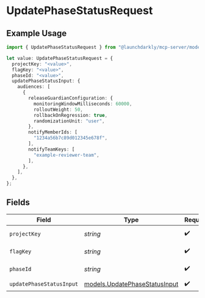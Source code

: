 # UpdatePhaseStatusRequest

## Example Usage

```typescript
import { UpdatePhaseStatusRequest } from "@launchdarkly/mcp-server/models/operations";

let value: UpdatePhaseStatusRequest = {
  projectKey: "<value>",
  flagKey: "<value>",
  phaseId: "<value>",
  updatePhaseStatusInput: {
    audiences: [
      {
        releaseGuardianConfiguration: {
          monitoringWindowMilliseconds: 60000,
          rolloutWeight: 50,
          rollbackOnRegression: true,
          randomizationUnit: "user",
        },
        notifyMemberIds: [
          "1234a56b7c89d012345e678f",
        ],
        notifyTeamKeys: [
          "example-reviewer-team",
        ],
      },
    ],
  },
};
```

## Fields

| Field                                                                   | Type                                                                    | Required                                                                | Description                                                             |
| ----------------------------------------------------------------------- | ----------------------------------------------------------------------- | ----------------------------------------------------------------------- | ----------------------------------------------------------------------- |
| `projectKey`                                                            | *string*                                                                | :heavy_check_mark:                                                      | The project key                                                         |
| `flagKey`                                                               | *string*                                                                | :heavy_check_mark:                                                      | The flag key                                                            |
| `phaseId`                                                               | *string*                                                                | :heavy_check_mark:                                                      | The phase ID                                                            |
| `updatePhaseStatusInput`                                                | [models.UpdatePhaseStatusInput](../../models/updatephasestatusinput.md) | :heavy_check_mark:                                                      | N/A                                                                     |